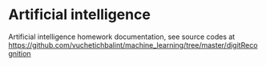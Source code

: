 # Artificial intelligence
Artificial intelligence homework documentation, see source codes at https://github.com/vuchetichbalint/machine_learning/tree/master/digitRecognition


